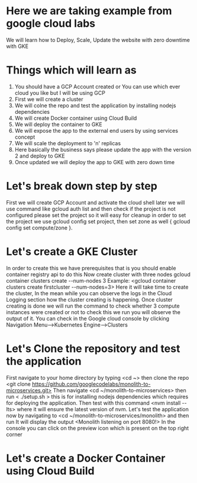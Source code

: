 # Here we are taking example from google cloud labs

 We will learn how to Deploy, Scale, Update the website with zero downtime with GKE

# Things which will learn as
1) You should have a GCP Account created or You can use which ever cloud you like but I will be using GCP
2) First we will create a cluster
3) We will colne the repo and test the application by installing nodejs dependencies
4) We will create Docker container using Cloud Build
5) We will deploy the container to GKE
6) We will expose the app to the external end users by using services concept
7) We will scale the deployment to 'n' replicas
8) Here basically the business says please update the app with the version 2 and deploy to GKE
9) Once updated we will deploy the app to GKE with zero down time

# Let's break down step by step
First we will create GCP Account and activate the cloud shell later we will use command like gcloud auth list <which helps to authorize the project you are working>
and then check if the project is not configured please set the project so it will easy for cleanup in order to set the project we use gcloud config set project<project-id>, then set zone as well { gcloud config set compute/zone <zone name> }. 

# Let's create a GKE Cluster
In order to create this we have prerequisites that is you should enable container registry api to do this <gcloud services enable container.googleapis.com>
Now create cluster with three nodes gcloud container clusters create <give any name here> --num-nodes 3 Example: <gcloud container clusters create firstcluster --num-nodes=3>
Here it will take time to create the cluster, In the mean while you can observe the logs in the Cloud Logging section how the cluster creating is happening. Once cluster creating is done we will run the command to check whether 3 compute instances were created or not to check this we run <gcloud compute instances list> you will observe the output of it. You can check in the Google cloud console by clicking Navigation Menu-->Kubernetes Engine-->Clusters

# Let's Clone the repository and test the application
First navigate to your home directory by typing <cd ~> then clone the repo <git clone https://github.com/googlecodelabs/monolith-to-microservices.git>
Then navigate <cd ~/monolith-to-microservices> then run < ./setup.sh > this is for installing nodejs dependencies which requires for deploying the application.
Then test with this command <nvm install --lts> where it will ensure the latest version of nvm.
Let's test the application now by navigating to <cd ~/monolith-to-microservices/monolith> and then run <npm start>
It will display the output <Monolith listening on port 8080!> In the console you can click on the preview icon which is present on the top right corner

# Let's create a Docker Container using Cloud Build 



